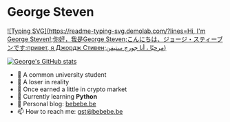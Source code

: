 # George Steven

[![Typing SVG](https://readme-typing-svg.demolab.com/?lines=Hi, I'm George Steven!;你好，我是George Steven;こんにちは、ジョージ・スティーブンです;привет, я Джордж Стивен;مرحبًا ، أنا جورج ستيفن)](https://git.io/typing-svg)

[![George's GitHub stats](https://github-readme-stats.vercel.app/api?username=gst-be)](https://github.com/anuraghazra/github-readme-stats)

- 🔭 A common university student
- 🌱 A loser in reality
- 👯 Once earned a little in crypto market
- 🤔 Currently learning **Python**
- 💬 Personal blog: [bebebe.be](https://bebebe.be)
- 📫 How to reach me: [gst@bebebe.be](mailto://gst@bebebe.be)
